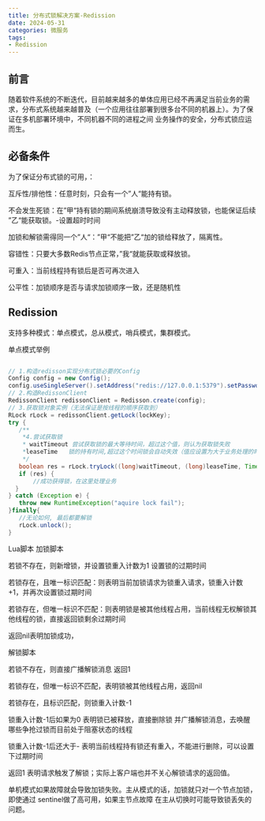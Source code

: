 ```yaml
---
title: 分布式锁解决方案-Redission
date: 2024-05-31
categories: 微服务
tags:
- Redission
---
```


## 前言

随着软件系统的不断迭代，目前越来越多的单体应用已经不再满足当前业务的需求，分布式系统越来越普及（一个应用往往部署到很多台不同的机器上）。为了保证在多机部署环境中，不同机器不同的进程之间 业务操作的安全，分布式锁应运而生。

## 必备条件

为了保证分布式锁的可用，：

互斥性/排他性：任意时刻，只会有一个”人“能持有锁。

不会发生死锁：在”甲“持有锁的期间系统崩溃导致没有主动释放锁，也能保证后续 ”乙“能获取锁。-设置超时时间

加锁和解锁需得同一个”人“：”甲“不能把”乙“加的锁给释放了，隔离性。

容错性：只要大多数Redis节点正常，”我“就能获取或释放锁。

可重入：当前线程持有锁后是否可再次进入

公平性：加锁顺序是否与请求加锁顺序一致，还是随机性

## Redission

支持多种模式：单点模式，总从模式，哨兵模式，集群模式。

单点模式举例

```java

// 1.构造redisson实现分布式锁必要的Config
Config config = new Config();
config.useSingleServer().setAddress("redis://127.0.0.1:5379").setPassword("123456").setDatabase(0);
// 2.构造RedissonClient
RedissonClient redissonClient = Redisson.create(config);
// 3.获取锁对象实例（无法保证是按线程的顺序获取到）
RLock rLock = redissonClient.getLock(lockKey);
try {
   /**
    *4.尝试获取锁
    * waitTimeout 尝试获取锁的最大等待时间，超过这个值，则认为获取锁失败
    *leaseTime   锁的持有时间,超过这个时间锁会自动失效（值应设置为大于业务处理的时间，确保在锁有效期内业务能处理完）
    */
   boolean res = rLock.tryLock((long)waitTimeout, (long)leaseTime, TimeUnit.SECONDS);
   if (res) {
       //成功获得锁，在这里处理业务
  }
} catch (Exception e) {
   throw new RuntimeException("aquire lock fail");
}finally{
   //无论如何, 最后都要解锁
   rLock.unlock();
}
```

Lua脚本
加锁脚本

若锁不存在，则新增锁，并设置锁重入计数为1 设置锁的过期时间

若锁存在，且唯一标识匹配：则表明当前加锁请求为锁重入请求，锁重入计数+1，并再次设置锁过期时间

若锁存在，但唯一标识不匹配：则表明锁是被其他线程占用，当前线程无权解锁其他线程的锁，直接返回锁剩余过期时间

返回nil表明加锁成功，

解锁脚本

若锁不存在，则直接广播解锁消息 返回1

若锁存在，但唯一标识不匹配，表明锁被其他线程占用，返回nil

若锁存在，且标识匹配，则锁重入计数-1

锁重入计数-1后如果为0 表明锁已被释放，直接删除锁 并广播解锁消息，去唤醒哪些争抢过锁而目前处于阻塞状态的线程

锁重入计数-1后还大于- 表明当前线程持有锁还有重入，不能进行删除，可以设置下过期时间

返回1 表明请求触发了解锁；实际上客户端也并不关心解锁请求的返回值。

单机模式如果故障就会导致加锁失败。主从模式的话，加锁就只对一个节点加锁，即使通过 sentinel做了高可用，如果主节点故障 在主从切换时可能导致锁丢失的问题。
